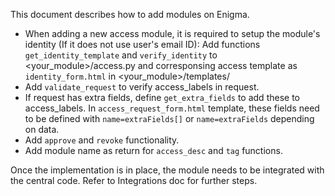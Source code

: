 This document describes how to add modules on Enigma.

- When adding a new access module, it is required to setup the module's identity (If it does not use user's email ID):
    Add functions `get_identity_template` and `verify_identity` to <your_module>/access.py and corresponsing access template as `identity_form.html` in <your_module>/templates/
- Add `validate_request` to verify access_labels in request.
- If request has extra fields, define `get_extra_fields` to add these to access_labels. In `access_request_form.html` template, these fields need to be defined with `name=extraFields[]` or `name=extraFields` depending on data.
- Add `approve` and `revoke` functionality.
- Add module name as return for `access_desc` and `tag` functions.

Once the implementation is in place, the module needs to be integrated with the central code.
Refer to Integrations doc for further steps.
